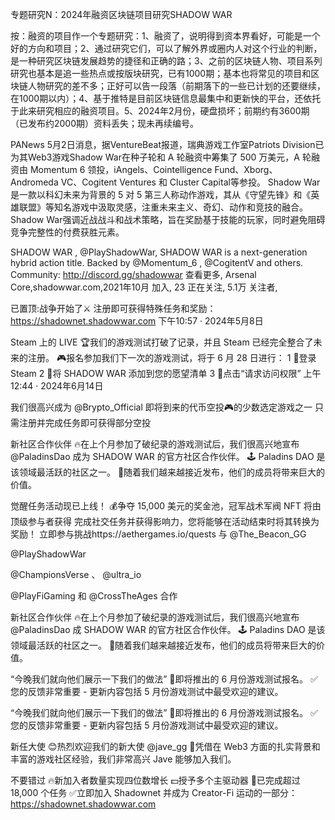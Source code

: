 专题研究N：2024年融资区块链项目研究SHADOW WAR


按：融资的项目作一个专题研究：1、融资了，说明得到资本界看好，可能是一个好的方向和项目；2、通过研究它们，可以了解外界或圈内人对这个行业的判断，是一种研究区块链发展趋势的捷径和正确的路；3、之前的区块链人物、项目系列研究也基本是追一些热点或按版块研究，已有1000期；基本也将常见的项目和区块链人物研究的差不多；正好可以告一段落（前期落下的一些已计划的还要继续，在1000期以内）；4、基于推特是目前区块链信息最集中和更新快的平台，还依托于此来研究相应的融资项目。5、2024年2月份，硬盘损坏；前期约有3600期（已发布约2000期）资料丢失；现未再续编号。

PANews 5月2日消息，据VentureBeat报道，瑞典游戏工作室Patriots Division已为其Web3游戏Shadow War在种子轮和 A 轮融资中筹集了 500 万美元，A 轮融资由 Momentum 6 领投，iAngels、Cointelligence Fund、Xborg、Andromeda VC、Cogitent Ventures 和 Cluster Capital等参投。
Shadow War是一款以科幻未来为背景的 5 对 5 第三人称动作游戏，其从《守望先锋》和《英雄联盟》等知名游戏中汲取灵感，注重未来主义、奇幻、动作和竞技的融合。 Shadow War强调近战战斗和战术策略，旨在奖励基于技能的玩家，同时避免阻碍竞争完整性的付费获胜元素。

SHADOW WAR
,
@PlayShadowWar,
SHADOW WAR is a next-generation hybrid action title.
Backed by 
@Momentum_6
, 
@CogitentV
 and others.
Community: http://discord.gg/shadowwar
查看更多,
Arsenal Core,shadowwar.com,2021年10月 加入,
23 正在关注,
5.1万 关注者,


已置顶:战争开始了⚔️
注册即可获得特殊任务和奖励： https://shadownet.shadowwar.com
下午10:57 · 2024年5月8日

Steam 上的 LIVE
🏆我们的游戏测试打破了记录，并且 Steam 已经完全整合了未来的注册。
🎮报名参加我们下一次的游戏测试，将于 6 月 28 日进行：
1 ⃣登录 Steam
2 ⃣将 SHADOW WAR 添加到您的愿望清单
3 ⃣点击“请求访问权限”
上午12:44 · 2024年6月14日

我们很高兴成为
@Brypto_Official
即将到来的代币空投🎮的少数选定游戏之一
只需注册并完成任务即可获得部分空投

新社区合作伙伴
🔥在上个月参加了破纪录的游戏测试后，我们很高兴地宣布
@PaladinsDao
成为 SHADOW WAR 的官方社区合作伙伴。
🕹️ Paladins DAO 是该领域最活跃的社区之一。
💪随着我们越来越接近发布，他们的成员将带来巨大的价值。

觉醒任务活动现已上线！
💰争夺 15,000 美元的奖金池，冠军战术军阀 NFT 将由顶级参与者获得
完成社交任务并获得影响力，您将能够在活动结束时将其转换为奖励！
立即参与挑战https://aethergames.io/quests
与
@The_Beacon_GG
 
@PlayShadowWar
 
@ChampionsVerse
 、 
@ultra_io
 
@PlayFiGaming
和
@CrossTheAges
合作

新社区合作伙伴
🔥在上个月参加了破纪录的游戏测试后，我们很高兴地宣布
@PaladinsDao
成 SHADOW WAR 的官方社区合作伙伴。
🕹️ Paladins DAO 是该领域最活跃的社区之一。
💪随着我们越来越接近发布，他们的成员将带来巨大的价值。

“今晚我们就向他们展示一下我们的做法”
📣即将推出的 6 月份游戏测试​​报名。
✅您的反馈非常重要 - 更新内容包括 5 月份游戏测试​​中最受欢迎的建议。

“今晚我们就向他们展示一下我们的做法”
📣即将推出的 6 月份游戏测试​​报名。
✅您的反馈非常重要 - 更新内容包括 5 月份游戏测试​​中最受欢迎的建议。

新任大使
😊热烈欢迎我们的新大使
@jave_gg
💪凭借在 Web3 方面的扎实背景和丰富的游戏社区经验，我们非常高兴 Jave 能够加入我们。

不要错过
🔥新加入者数量实现四位数增长
💵授予多个主驱动器
🏁已完成超过 18,000 个任务
✅立即加入 Shadownet 并成为 Creator-Fi 运动的一部分： https://shadownet.shadowwar.com